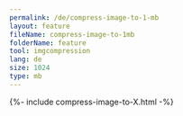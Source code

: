 ```yaml
---
permalink: /de/compress-image-to-1-mb
layout: feature
fileName: compress-image-to-1mb
folderName: feature
tool: imgcompression
lang: de
size: 1024
type: mb
---
```


{%- include compress-image-to-X.html -%}
